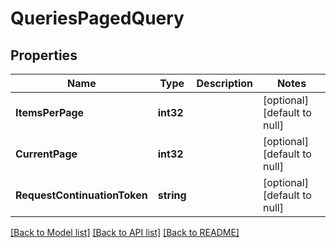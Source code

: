 # QueriesPagedQuery

## Properties
Name | Type | Description | Notes
------------ | ------------- | ------------- | -------------
**ItemsPerPage** | **int32** |  | [optional] [default to null]
**CurrentPage** | **int32** |  | [optional] [default to null]
**RequestContinuationToken** | **string** |  | [optional] [default to null]

[[Back to Model list]](../README.md#documentation-for-models) [[Back to API list]](../README.md#documentation-for-api-endpoints) [[Back to README]](../README.md)


